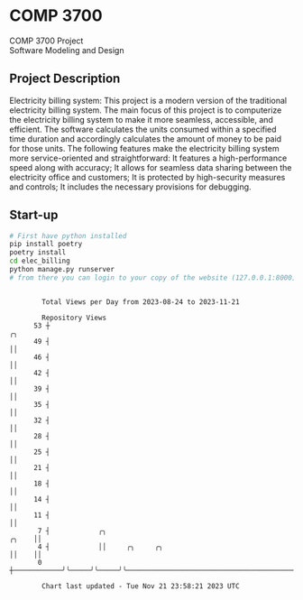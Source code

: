 # COMP 3700
COMP 3700 Project  
Software Modeling and Design
## Project Description
Electricity billing system: This project is a modern version of the traditional electricity billing system. The main focus of this project is to computerize the electricity billing system to make it more seamless, accessible, and efficient. The software calculates the units consumed within a specified time duration and accordingly calculates the amount of money to be paid for those units. The following features make the electricity billing system more service-oriented and straightforward: It features a high-performance speed along with accuracy; It allows for seamless data sharing between the electricity office and customers; It is protected by high-security measures and controls; It includes the necessary provisions for debugging.

## Start-up
```bash
# First have python installed
pip install poetry
poetry install
cd elec_billing
python manage.py runserver
# from there you can login to your copy of the website (127.0.0.1:8000), default creds are admin/admin
```

```

        Total Views per Day from 2023-08-24 to 2023-11-21

        Repository Views
      53 ┼                                                                           ╭╮
      49 ┤                                                                           ││
      46 ┤                                                                           ││
      42 ┤                                                                           ││
      39 ┤                                                                           ││
      35 ┤                                                                           ││
      32 ┤                                                                           ││
      28 ┤                                                                           ││
      25 ┤                                                                           ││
      21 ┤                                                                           ││
      18 ┤                                                                           ││
      14 ┤                                                                           ││
      11 ┤                                                                           ││
       7 ┤            ╭╮                                                       ╭╮    ││
       4 ┤            ││     ╭╮     ╭╮                                         ││    ││
       0 ┼────────────╯╰─────╯╰─────╯╰─────────────────────────────────────────╯╰────╯╰────────────

        Chart last updated - Tue Nov 21 23:58:21 2023 UTC
        
```
